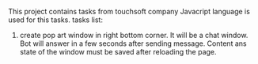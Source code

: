 This project contains tasks from touchsoft company
Javacript language is used for this tasks.
tasks list:
1) create pop art window in right bottom corner. It will be a chat window. Bot will answer in a few seconds after sending message. Content ans state of the window must be saved after reloading the page. 